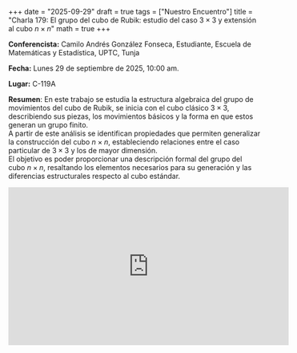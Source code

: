 +++
date  = "2025-09-29"
draft = true
tags  = ["Nuestro Encuentro"]
title = "Charla 179: El grupo del cubo de Rubik: estudio del caso $3\times 3$ y extensión al cubo $n\times n$"
math  = true
+++

**Conferencista:** Camilo Andrés González Fonseca, Estudiante, Escuela de Matemáticas y Estadística, UPTC, Tunja

**Fecha:** Lunes 29 de septiembre de 2025, 10:00 am.

**Lugar:** C-119A

**Resumen**: En este trabajo se estudia la estructura algebraica del grupo de movimientos del cubo de Rubik, se inicia con el cubo clásico $3\times 3$, describiendo sus piezas, los movimientos básicos y la forma en que estos generan un grupo finito. <br> A partir de este análisis se identifican propiedades que permiten generalizar la construcción del cubo $n\times n$, estableciendo relaciones entre el caso particular de $3\times 3$ y los de mayor dimensión. <br> El objetivo es poder proporcionar una descripción formal del grupo del cubo $n\times n$, resaltando los elementos necesarios para su generación y las diferencias estructurales respecto al cubo estándar. 


<iframe width="560" height="315" src="https://www.youtube.com/embed/kpmcPNhetbE" title="YouTube video player" frameborder="0" allow="accelerometer; autoplay; clipboard-write; encrypted-media; gyroscope; picture-in-picture; web-share" allowfullscreen></iframe>

